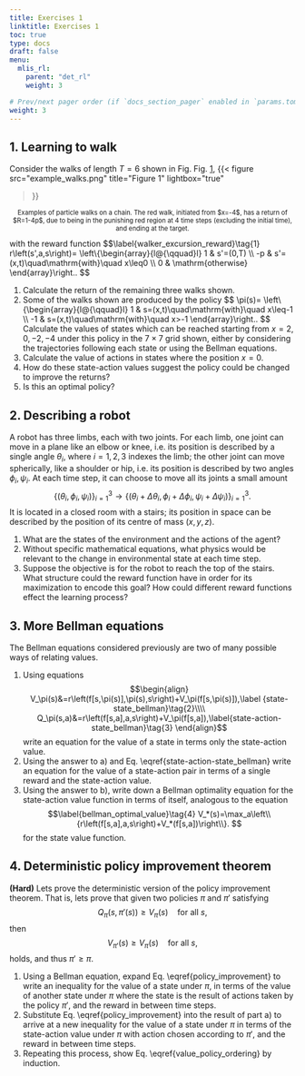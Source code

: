 ```yaml
---
title: Exercises 1
linktitle: Exercises 1
toc: true
type: docs
draft: false
menu:
  mlis_rl:
    parent: "det_rl"
    weight: 3

# Prev/next pager order (if `docs_section_pager` enabled in `params.toml`)
weight: 3
---
```


## 1. Learning to walk
Consider the walks of length $T=6$ shown in Fig. Fig. [1](#figure-figure-1),
{{< 
figure src="example_walks.png" 
title="Figure 1" 
lightbox="true" 
>}}
<p style="text-align: center; font-size:80%">
Examples of particle walks on a chain. The red walk, initiated from $x=-4$, has a return of $R=1-4p$, due to being in the punishing red region at 4 time steps (excluding the initial time), and ending at the target.
</p>
with the reward function
$$\label{walker_excursion_reward}\tag{1}
r\left(s',a,s\right)=
\left\{\begin{array}{l@{\qquad}l}
1 & s'=(0,T) \\
-p & s'=(x,t)\quad\mathrm{with}\quad x\leq0 \\
0 & \mathrm{otherwise}
\end{array}\right..
$$

1.  Calculate the return of the remaining three walks shown.
2.  Some of the walks shown are produced by the policy
    $$
    \pi(s)=
    \left\\{\begin{array}{l@{\qquad}l}
    1 & s=(x,t)\quad\mathrm{with}\quad x\leq-1 \\\\
    -1 & s=(x,t)\quad\mathrm{with}\quad x>-1
    \end{array}\right..
    $$
    Calculate the values of states which can be reached starting from $x=2,0,-2,-4$ under this policy in the $7\times7$ grid shown, either by considering the trajectories following each state or using the Bellman equations.
3.  Calculate the value of actions in states where the position $x=0$.
4.  How do these state-action values suggest the policy could be changed to 
    improve  the returns?
5.  Is this an optimal policy?

## 2. Describing a robot
A robot has three limbs, each with two joints.
For each limb, one joint can move in a plane like an elbow or knee, i.e. its position is described by a single angle $\theta_i$, where $i=1,2,3$ indexes the limb; the other joint can move spherically, like a shoulder or hip, i.e. its position is described by two angles $\phi_i,\psi_i$.
At each time step, it can choose to move all its joints a small amount
$$
\{(\theta_i,\phi_i,\psi_i)\}_{i=1}^3\rightarrow\{(\theta_i+\Delta\theta_i,\phi_i+\Delta\phi_i,\psi_i+\Delta\psi_i)\}_{i=1}^3.
$$
It is located in a closed room with a stairs; its position in space can be described by the position of its centre of mass $(x,y,z)$.
1.  What are the states of the environment and the actions of the agent?
2.  Without specific mathematical equations, what physics would be relevant to the change
    in environmental state at each time step.
3.  Suppose the objective is for the robot to reach the top of the stairs. 
    What structure could the reward function have in order for its maximization to encode this goal?
    How could different reward functions effect the learning process?

## 3. More Bellman equations
The Bellman equations considered previously are two of many possible ways of relating values.

1.  Using equations 
    $$\begin{align}
    V_\pi(s)&=r\left(f[s,\pi(s)],\pi(s),s\right)+V_\pi(f[s,\pi(s)]),\label  {state-state_bellman}\tag{2}\\\\
    Q_\pi(s,a)&=r\left(f[s,a],a,s\right)+V_\pi(f[s,a]),\label{state-action-state_bellman}\tag{3}
    \end{align}$$
    write an equation for the value of a state in terms only the state-action value.
2.  Using the answer to a) and Eq. \eqref{state-action-state_bellman} write an 
    equation for the value of a state-action pair in terms of a single reward and the  state-action value.
3.  Using the answer to b), write down a Bellman optimality equation for the  
    state-action value function in terms of itself, analogous to the equation
    $$\label{bellman_optimal_value}\tag{4}
    V_*(s)=\max_a\left\\{r\left(f[s,a],a,s\right)+V_*(f[s,a])\right\\}.
    $$ 
    for the state value function.

## 4. Deterministic policy improvement theorem
**(Hard)** Lets prove the deterministic version of the policy improvement theorem.
That is, lets prove that given two policies $\pi$ and $\pi'$ satisfying 
$$\label{policy_improvement}\tag{5}
Q_\pi(s,\pi'(s))\geq V_\pi(s)\quad\mathrm{for}\ \mathrm{all}\ s,
$$
then 
$$\label{value_policy_ordering}\tag{6}
V_{\pi'}(s)\geq V_{\pi}(s)\quad\mathrm{for}\ \mathrm{all}\ s,
$$
holds, and thus $\pi'\geq\pi$.
1.  Using a Bellman equation, expand Eq. \eqref{policy_improvement} to write an 
    inequality for the value of a state under $\pi$, in terms of the value of another state under $\pi$ where the state is the result of actions taken by the policy $\pi'$, and the reward in between time steps.
2.  Substitute Eq. \eqref{policy_improvement} into the result of part a) to arrive at a 
    new inequality for the value of a state under $\pi$ in terms of the state-action value under $\pi$ with action chosen according to $\pi'$, and the reward in between time steps.
3.  Repeating this process, show Eq. \eqref{value_policy_ordering} by induction.